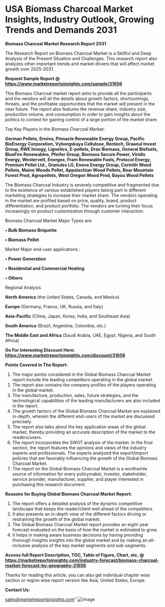  # USA Biomass Charcoal Market Insights, Industry Outlook, Growing Trends and Demands 2031

<strong>Biomass Charcoal Market Research Report 2031</strong>

The Research Report on Biomass Charcoal Market is a Skillful and Deep Analysis of the Present Situation and Challenges. This research report also analyzes other important trends and market drivers that will affect market growth over 2025-2031.

<strong>Request Sample Report @ <a href=https://www.marketreportsinsights.com/sample/31656>https://www.marketreportsinsights.com/sample/31656</a></strong>

This Biomass Charcoal market report aims to provide all the participants and the vendors will all the details about growth factors, shortcomings, threats, and the profitable opportunities that the market will present in the near future. The report also features the revenue share, industry size, production volume, and consumption in order to gain insights about the politics to contest for gaining control of a large portion of the market share.

Top Key Players in the Biomass Charcoal Market:

<strong>German Pellets, Enviva, Pinnacle Renewable Energy Group, Pacific BioEnergy Corporation, Vyborgskaya Cellulose, Rentech, Graanul Invest Group, RWE Innogy, Lignetics, E-pellets, Drax Biomass, General Biofuels, BlueFire Renewables, Pfeifer Group, Biomass Secure Power, Viridis Energy, Westervelt, Energex, Fram Renewable Fuels, Protocol Energy, Premium Pellet Ltd., Granules LG, Enova Energy Group, Corinith Wood Pellets, Maine Woods Pellet, Appalachian Wood Pellets, Bear Mountain Forest Prod, Agropellets, West Oregon Wood Prod, Bayou Wood Pellets</strong>

The Biomass Charcoal Industry is severely competitive and fragmented due to the existence of various established players taking part in different marketing strategies to increase their market share. The vendors operating in the market are profiled based on price, quality, brand, product differentiation, and product portfolio. The vendors are turning their focus increasingly on product customization through customer interaction.

Biomass Charcoal Market Major Types are:

<strong>• Bulk Biomass Briquette

• Biomass Pellet</strong>

Market Major end-user applications :

<strong>• Power Generation

• Residential and Commercial Heating

• Others</strong>

Regional Analysis

</u><strong><b>North America</b></strong> (the United States, Canada, and Mexico)

<strong><b>Europe </b></strong>(Germany, France, UK, Russia, and Italy)

<strong><b>Asia-Pacific</b></strong> (China, Japan, Korea, India, and Southeast Asia)

<strong><b>South America</b></strong> (Brazil, Argentina, Colombia, etc.)

<strong><b>The Middle East and Africa</b></strong> (Saudi Arabia, UAE, Egypt, Nigeria, and South Africa)

<strong>Go For Interesting Discount Here: <a href=https://www.marketreportsinsights.com/discount/31656>https://www.marketreportsinsights.com/discount/31656</a></strong>

<strong>Points Covered in The Report:</strong>
<ol>
  <li>The major points considered in the Global Biomass Charcoal Market report include the leading competitors operating in the global market.</li>
  <li>The report also contains the company profiles of the players operating in the global market.</li>
  <li>The manufacture, production, sales, future strategies, and the technological capabilities of the leading manufacturers are also included in the report.</li>
  <li>The growth factors of the Global Biomass Charcoal Market are explained in-depth, wherein the different end-users of the market are discussed precisely.</li>
  <li>The report also talks about the key application areas of the global market, thereby providing an accurate description of the market to the readers/users.</li>
  <li>The report incorporates the SWOT analysis of the market. In the final section, the report features the opinions and views of the industry experts and professionals. The experts analyzed the export/import policies that are favorably influencing the growth of the Global Biomass Charcoal Market.</li>
  <li>The report on the Global Biomass Charcoal Market is a worthwhile source of information for every policymaker, investor, stakeholder, service provider, manufacturer, supplier, and player interested in purchasing this research document.</li>
</ol>
<strong>Reasons for Buying Global Biomass Charcoal Market Report:</strong>

<ol>
  <li>The report offers a detailed analysis of the dynamic competitive landscape that keeps the reader/client well ahead of the competitors.</li>
  <li>It also presents an in-depth view of the different factors driving or restraining the growth of the global market.</li>
  <li>The Global Biomass Charcoal Market report provides an eight-year forecast evaluated on the basis of how the market is estimated to grow.</li>
  <li>It helps in making aware business decisions by having providing thorough insights insights into the global market and by making an all-inclusive analysis of the key market segments and sub-segments.</li>
</ol>
<strong>Access full Report Description, TOC, Table of Figure, Chart, etc. @ <a href=https://marketreportsinsights.com/industry-forecast/biomass-charcoal-market-forecast-by-geography-31656>https://marketreportsinsights.com/industry-forecast/biomass-charcoal-market-forecast-by-geography-31656</a></strong>


Thanks for reading this article; you can also get individual chapter wise section or region wise report version like Asia, United States, Europe.

<strong>Contact Us:</strong>

sales@marketreportsinsights.com"
![image](https://github.com/user-attachments/assets/012d3801-9ce7-4257-98cd-fff50f9746b6)
